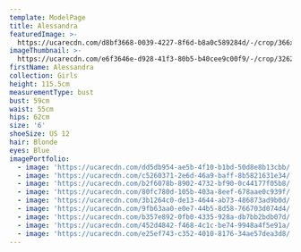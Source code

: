 ```yaml
---
template: ModelPage
title: Alessandra
featuredImage: >-
  https://ucarecdn.com/d8bf3668-0039-4227-8f6d-b8a0c589284d/-/crop/366x364/381,55/-/preview/
imageThumbnail: >-
  https://ucarecdn.com/e6f3646e-d928-41f3-80b5-b40cee9c00f9/-/crop/3262x3577/1011,0/-/preview/
firstName: Alessandra
collection: Girls
height: 115.5cm
measurementType: bust
bust: 59cm
waist: 55cm
hips: 62cm
size: '6'
shoeSize: US 12
hair: Blonde
eyes: Blue
imagePortfolio:
  - image: 'https://ucarecdn.com/dd5db954-ae5b-4f10-b1bd-50d8e8b13cbb/'
  - image: 'https://ucarecdn.com/c5260371-2e6d-46a9-baff-8b5821631e34/'
  - image: 'https://ucarecdn.com/b2f6078b-8902-4732-bf90-0c44177f05b8/'
  - image: 'https://ucarecdn.com/80fc780d-105b-403a-8eef-678aae0c939f/'
  - image: 'https://ucarecdn.com/3b1264c0-de13-4644-ab73-486873ad9b0d/'
  - image: 'https://ucarecdn.com/9fb63aa0-e0e7-44b5-8d58-766703d074d4/'
  - image: 'https://ucarecdn.com/b357e892-0fb0-4335-928a-db7bb2bdb07d/'
  - image: 'https://ucarecdn.com/452d4842-f468-4c1c-be74-9948a4f5e91a/'
  - image: 'https://ucarecdn.com/e25ef743-c352-4010-8176-34ae57dea3d8/'
---
```


